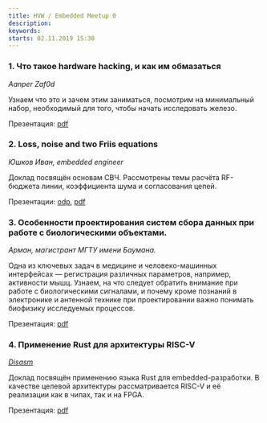 ```yaml
---
title: HVW / Embedded Meetup 0
description: 
keywords:
starts: 02.11.2019 15:30
---
```


### 1. Что такое hardware hacking, и как им обмазаться
_Aanper_
_Zaf0d_

Узнаем что это и зачем этим заниматься, посмотрим на минимальный набор, необходимый для того, чтобы начать исследовать железо.

Презентация: [pdf](/static/slides/hvw0/hvw0_hardwarehacking.pdf)

### 2.  Loss, noise and two Friis equations
_Юшков Иван, embedded engineer_

Доклад посвящён основам СВЧ. Рассмотрены темы расчёта RF-бюджета линии, коэффициента шума и согласования цепей.

Презентации: [odp](/static/slides/hvw0//hwv0_loss_and_noise.odp), [pdf](/static/slides/hvw0//hwv0_loss_and_noise.pdf)

### 3. Особенности проектирования систем сбора данных при работе с биологическими объектами.
_Арман, магистрант МГТУ имени Баумана._

Одна из ключевых задач в медицине и человеко-машинных интерфейсах — регистрация различных параметров, например, активности мышц. Узнаем, на что следует обратить внимание при работе с биологическими сигналами, и почему кроме познаний в электронике и антенной технике при проектировании важно понимать биофизику исследуемых процессов.

Презентация: [pdf](/static/slides/hvw0//hwv_0_medInstrumentationDesign.pdf)

### 4. Применение Rust для архитектуры RISC-V
_[Disasm](https://github.com/Disasm)_

Доклад посвящён применению языка Rust для embedded-разработки.
В качестве целевой архитектуры рассматривается RISC-V и её реализации как в чипах, так и на FPGA.

Презентация: [pdf](/static/slides/hvw0//hvw0_rust_and_riscv.pdf)
